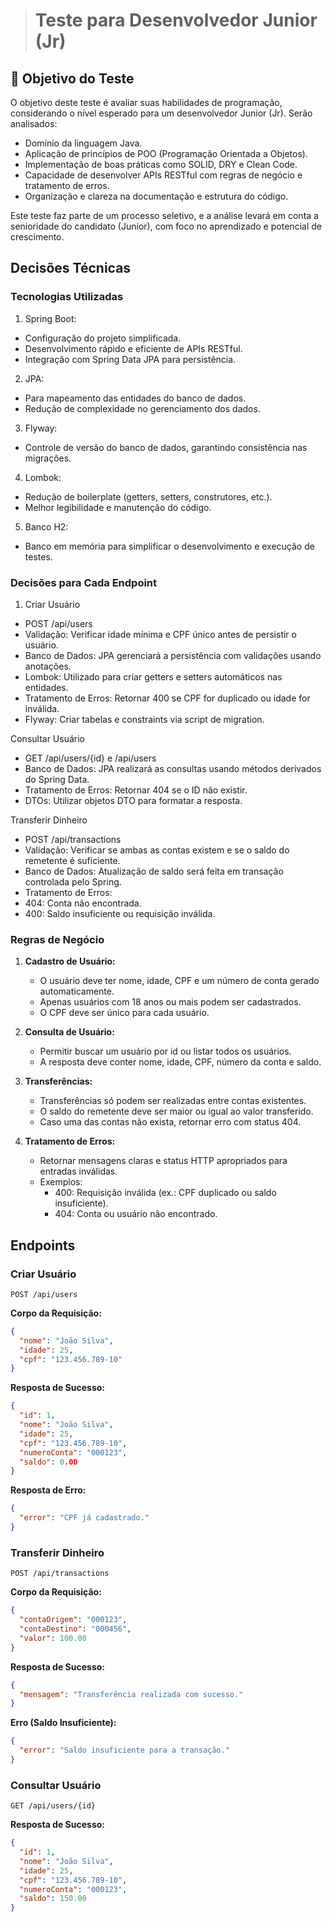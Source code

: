 > # Teste para Desenvolvedor Junior (Jr)

## 🚀 Objetivo do Teste

O objetivo deste teste é avaliar suas habilidades de programação, considerando o nível esperado para um desenvolvedor Junior (Jr). Serão analisados:

- Domínio da linguagem Java.
- Aplicação de princípios de POO (Programação Orientada a Objetos).
- Implementação de boas práticas como SOLID, DRY e Clean Code.
- Capacidade de desenvolver APIs RESTful com regras de negócio e tratamento de erros.
- Organização e clareza na documentação e estrutura do código.

Este teste faz parte de um processo seletivo, e a análise levará em conta a senioridade do candidato (Junior), com foco no aprendizado e potencial de crescimento.

## Decisões Técnicas

### Tecnologias Utilizadas

 1. Spring Boot:

- Configuração do projeto simplificada.
- Desenvolvimento rápido e eficiente de APIs RESTful.
- Integração com Spring Data JPA para persistência.

 2. JPA:

- Para mapeamento das entidades do banco de dados.
- Redução de complexidade no gerenciamento dos dados.

 3. Flyway:

- Controle de versão do banco de dados, garantindo consistência nas migrações.

 4. Lombok:

- Redução de boilerplate (getters, setters, construtores, etc.).
- Melhor legibilidade e manutenção do código.

 5. Banco H2:

- Banco em memória para simplificar o desenvolvimento e execução de testes.

### Decisões para Cada Endpoint

1. Criar Usuário

- POST /api/users
- Validação: Verificar idade mínima e CPF único antes de persistir o usuário.
- Banco de Dados: JPA gerenciará a persistência com validações usando anotações.
- Lombok: Utilizado para criar getters e setters automáticos nas entidades.
- Tratamento de Erros: Retornar 400 se CPF for duplicado ou idade for inválida.
- Flyway: Criar tabelas e constraints via script de migration.

Consultar Usuário

- GET /api/users/{id} e /api/users
- Banco de Dados: JPA realizará as consultas usando métodos derivados do Spring Data.
- Tratamento de Erros: Retornar 404 se o ID não existir.
- DTOs: Utilizar objetos DTO para formatar a resposta.

Transferir Dinheiro

- POST /api/transactions
- Validação: Verificar se ambas as contas existem e se o saldo do remetente é suficiente.
- Banco de Dados: Atualização de saldo será feita em transação controlada pelo Spring.
- Tratamento de Erros:
- 404: Conta não encontrada.
- 400: Saldo insuficiente ou requisição inválida.

### Regras de Negócio

1. **Cadastro de Usuário:**
   - O usuário deve ter nome, idade, CPF e um número de conta gerado automaticamente.
   - Apenas usuários com 18 anos ou mais podem ser cadastrados.
   - O CPF deve ser único para cada usuário.

2. **Consulta de Usuário:**
   - Permitir buscar um usuário por id ou listar todos os usuários.
   - A resposta deve conter nome, idade, CPF, número da conta e saldo.

3. **Transferências:**
   - Transferências só podem ser realizadas entre contas existentes.
   - O saldo do remetente deve ser maior ou igual ao valor transferido.
   - Caso uma das contas não exista, retornar erro com status 404.

4. **Tratamento de Erros:**
   - Retornar mensagens claras e status HTTP apropriados para entradas inválidas.
   - Exemplos:
     - 400: Requisição inválida (ex.: CPF duplicado ou saldo insuficiente).
     - 404: Conta ou usuário não encontrado.

## Endpoints

### Criar Usuário

``POST /api/users``

**Corpo da Requisição:**

```json
{
  "nome": "João Silva",
  "idade": 25,
  "cpf": "123.456.789-10"
}
```

**Resposta de Sucesso:**

```json
{
  "id": 1,
  "nome": "João Silva",
  "idade": 25,
  "cpf": "123.456.789-10",
  "numeroConta": "000123",
  "saldo": 0.00
}
```

**Resposta de Erro:**

```json
{
  "error": "CPF já cadastrado."
}
```

### Transferir Dinheiro

``POST /api/transactions``

**Corpo da Requisição:**

```json
{
  "contaOrigem": "000123",
  "contaDestino": "000456",
  "valor": 100.00
}
```

**Resposta de Sucesso:**

```json
{
  "mensagem": "Transferência realizada com sucesso."
}
```

**Erro (Saldo Insuficiente):**

```json
{
  "error": "Saldo insuficiente para a transação."
}
```

### Consultar Usuário

``GET /api/users/{id}``

**Resposta de Sucesso:**

```json
{
  "id": 1,
  "nome": "João Silva",
  "idade": 25,
  "cpf": "123.456.789-10",
  "numeroConta": "000123",
  "saldo": 150.00
}
```
